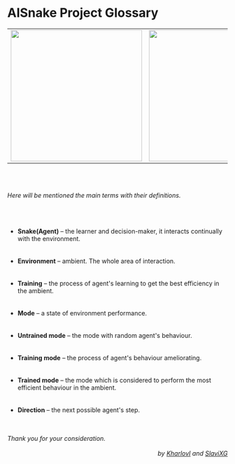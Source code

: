 <h1 class = "header"> AISnake Project Glossary </h1>

<table><tr>
<td><img src="https://user-images.githubusercontent.com/78792148/221324730-951924b4-c36d-448d-becb-8261edf2f923.png" width=300 height=300></td>
<td><img src="https://user-images.githubusercontent.com/78792148/221324900-81017f23-41af-4df4-a914-e6c3d38e6516.png" width=300 height=300></td>
</tr></table>

<br></br>

<article>
    <em>Here will be mentioned the main terms with their definitions.</em>
    <br></br>
    <br></br>
    <ul>
    <li><b>Snake(Agent)</b> – the learner and decision-maker, it interacts continually with the environment.</li>
    <br></br>
    <li><b>Environment</b> – ambient. The whole area of interaction.</li>
    <br></br>
    <li><b>Training</b> – the process of agent's learning to get the best efficiency in the ambient.</li>
    <br></br>
    <li><b>Mode</b> – a state of environment performance.</li>
    <br></br>
    <li><b>Untrained mode</b> – the mode with random agent's behaviour.</li>
    <br></br>
    <li><b>Training mode</b> – the process of agent's behaviour ameliorating.</li>
    <br></br>
    <li><b>Trained mode</b> – the mode which is considered to perform the most efficient behaviour in the ambient.</li>
    <br></br>
    <li><b>Direction</b> – the next possible agent's step.</li>
    </ul>
    <br></br>
    <em>Thank you for your consideration.</em>
</article>
<br>
<div align="right"><em> by <a href="https://github.com/KharlovI">KharlovI</a> and
<a href="https://github.com/SlaviXG">SlaviXG</a>
</em></div>
